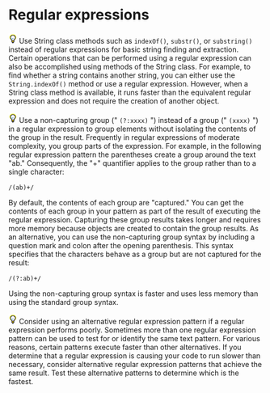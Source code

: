 # Regular expressions

![](../img/tip_help.png) Use String class methods such as `indexOf()`,
`substr()`, or `substring()` instead of regular expressions for basic string
finding and extraction. Certain operations that can be performed using a regular
expression can also be accomplished using methods of the String class. For
example, to find whether a string contains another string, you can either use
the `String.indexOf()` method or use a regular expression. However, when a
String class method is available, it runs faster than the equivalent regular
expression and does not require the creation of another object.

![](../img/tip_help.png) Use a non-capturing group (" `(?:xxxx)` ") instead of a
group (" `(xxxx)` ") in a regular expression to group elements without isolating
the contents of the group in the result. Frequently in regular expressions of
moderate complexity, you group parts of the expression. For example, in the
following regular expression pattern the parentheses create a group around the
text "ab." Consequently, the "+" quantifier applies to the group rather than to
a single character:

    /(ab)+/

By default, the contents of each group are "captured." You can get the contents
of each group in your pattern as part of the result of executing the regular
expression. Capturing these group results takes longer and requires more memory
because objects are created to contain the group results. As an alternative, you
can use the non-capturing group syntax by including a question mark and colon
after the opening parenthesis. This syntax specifies that the characters behave
as a group but are not captured for the result:

    /(?:ab)+/

Using the non-capturing group syntax is faster and uses less memory than using
the standard group syntax.

![](../img/tip_help.png) Consider using an alternative regular expression
pattern if a regular expression performs poorly. Sometimes more than one regular
expression pattern can be used to test for or identify the same text pattern.
For various reasons, certain patterns execute faster than other alternatives. If
you determine that a regular expression is causing your code to run slower than
necessary, consider alternative regular expression patterns that achieve the
same result. Test these alternative patterns to determine which is the fastest.
